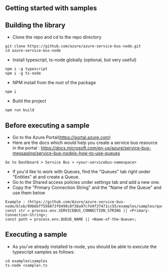 ## Getting started with samples ##

## Building the library
- Clone the repo and cd to the repo directory
```
git clone https://github.com/azure/azure-service-bus-node.git
cd azure-service-bus-node
```
- Install typescript, ts-node globally (optional, but very useful)
```
npm i -g typescript
npm i -g ts-node
```
- NPM install from the root of the package
```
npm i
```
- Build the project
```
npm run build
```

## Before executing a sample
- Go to the Azure Portal(https://portal.azure.com)
- Here are the docs which would help you create a service bus resource in the portal : https://docs.microsoft.com/en-us/azure/service-bus-messaging/service-bus-nodejs-how-to-use-queues
```
Go to Dashboard > Service Bus > <your-servicebus-namespace> 
```
- If you'd like to work with Queues, find the "Queues" tab right under "Entities" at <your-servicebus-namespace> and create a Queue.
- Go to the Shared access policies under settings tab and add a new one. 
- Copy the "Primary Connection String" and the "Name of the Queue" and use them below
```
Example : (https://github.com/Azure/azure-service-bus-node/blob/99b6bff5566f3f8499c8f38a97c7e9f37471cc55/examples/samples/queuesGettingStarted.ts#L14).
const str = process.env.SERVICEBUS_CONNECTION_STRING || <Primary-Connection-String>;
const path = process.env.QUEUE_NAME || <Name-of-the-Queue>;
```

## Executing a sample
- As you've already installed ts-node, you should be able to execute the typescript samples as follows:
```
cd examples\samples
ts-node <sample>.ts
```